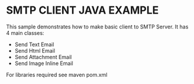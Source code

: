 # SMTP CLIENT JAVA EXAMPLE

This sample demonstrates how to make basic client to SMTP Server.
It has 4 main classes:
- Send Text Email
- Send Html Email
- Send Attachment Email
- Send Image Inline Email

For libraries required see maven pom.xml
